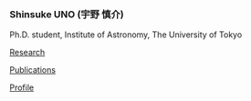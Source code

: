 ### Shinsuke UNO (宇野 慎介) 
Ph.D. student, Institute of Astronomy, The University of Tokyo

[Research](https://shinsukeuno.github.io/research.html)

[Publications](https://shinsukeuno.github.io/publications.html)

[Profile](https://shinsukeuno.github.io/profile.html)
